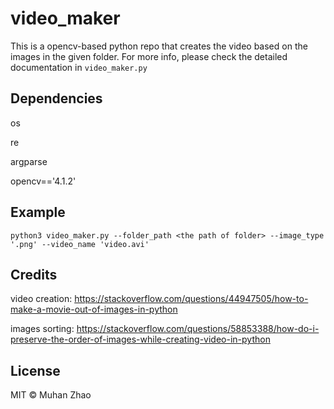 # video_maker
This is a opencv-based python repo that creates the video based on the images in the given folder. For more info, please check the detailed documentation in ``video_maker.py``

## Dependencies
os

re

argparse

opencv=='4.1.2'

## Example
``python3 video_maker.py --folder_path <the path of folder> --image_type '.png' --video_name 'video.avi'``

## Credits
video creation: https://stackoverflow.com/questions/44947505/how-to-make-a-movie-out-of-images-in-python

images sorting: https://stackoverflow.com/questions/58853388/how-do-i-preserve-the-order-of-images-while-creating-video-in-python

## License
MIT © Muhan Zhao
